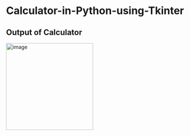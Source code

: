 # Calculator-in-Python-using-Tkinter
## Output of Calculator
<img width="238" alt="image" src="https://github.com/harshwashere/Calculator-in-Python/assets/125491843/282641a7-2620-4f81-a11f-95d23178fff6">
